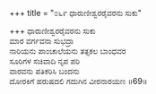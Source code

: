 +++
title = "೦೬೯ ಧಾರುಣೀಶ್ವರರೈವರನು ಸುಕು"

+++
ಧಾರುಣೀಶ್ವರರೈವರನು ಸುಕು  
ಮಾರ ವರ್ಗವನಾ ಸುಭದ್ರಾ  
ನಾರಿಯನು ಪಾಂಚಾಲೆಯನು ತತ್ಸಕಲ ಬಾಂಧವರ   
ಸೂರಿಗಳ ಸಚಿವಾದಿ ನೃಪ ಪರಿ  
ವಾರವನು ಪತಿಕರಿಸಿ ಬಂದನು  
ದೋರಕಿಗೆ ಹರುಷದಲಿ ಗದುಗಿನ ವೀರನಾರಯಣ      ॥69॥